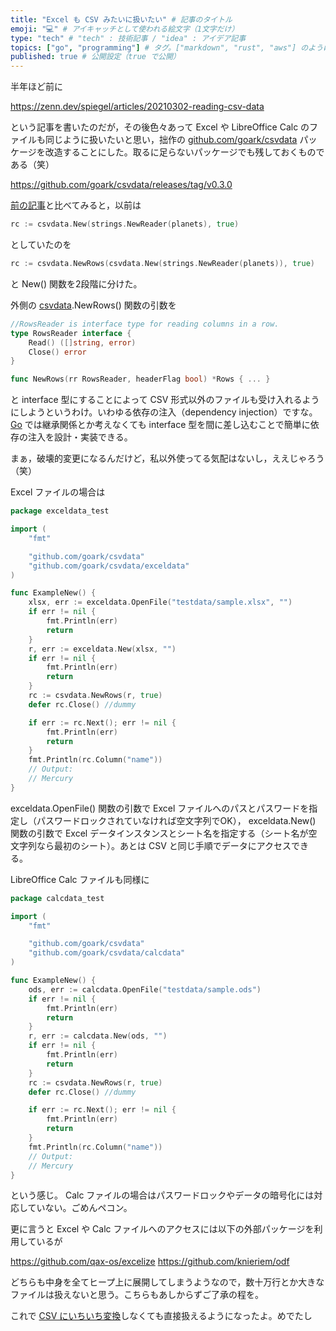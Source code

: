 ```yaml
---
title: "Excel も CSV みたいに扱いたい" # 記事のタイトル
emoji: "💻" # アイキャッチとして使われる絵文字（1文字だけ）
type: "tech" # "tech" : 技術記事 / "idea" : アイデア記事
topics: ["go", "programming"] # タグ。["markdown", "rust", "aws"] のように指定する
published: true # 公開設定（true で公開）
---
```


半年ほど前に

https://zenn.dev/spiegel/articles/20210302-reading-csv-data

という記事を書いたのだが，その後色々あって Excel や LibreOffice Calc のファイルも同じように扱いたいと思い，拙作の [github.com/goark/csvdata][goark/csvdata] パッケージを改造することにした。取るに足らないパッケージでも残しておくものである（笑）

https://github.com/goark/csvdata/releases/tag/v0.3.0

[前の記事](https://zenn.dev/spiegel/articles/20210302-reading-csv-data "CSV データを読み込むパッケージを書いてみた")と比べてみると，以前は

```go
rc := csvdata.New(strings.NewReader(planets), true)
```

としていたのを

```go
rc := csvdata.NewRows(csvdata.New(strings.NewReader(planets)), true)
```

と New() 関数を2段階に分けた。

外側の [csvdata][goark/csvdata].NewRows() 関数の引数を

```go:rows.go
//RowsReader is interface type for reading columns in a row.
type RowsReader interface {
    Read() ([]string, error)
    Close() error
}

func NewRows(rr RowsReader, headerFlag bool) *Rows { ... }
```

と interface 型にすることによって CSV 形式以外のファイルも受け入れるようにしようというわけ。いわゆる依存の注入（dependency injection）ですな。 [Go] では継承関係とか考えなくても interface 型を間に差し込むことで簡単に依存の注入を設計・実装できる。

まぁ，破壊的変更になるんだけど，私以外使ってる気配はないし，ええじゃろう（笑）

Excel ファイルの場合は

```go:exceldata/example_test.go
package exceldata_test

import (
    "fmt"

    "github.com/goark/csvdata"
    "github.com/goark/csvdata/exceldata"
)

func ExampleNew() {
    xlsx, err := exceldata.OpenFile("testdata/sample.xlsx", "")
    if err != nil {
        fmt.Println(err)
        return
    }
    r, err := exceldata.New(xlsx, "")
    if err != nil {
        fmt.Println(err)
        return
    }
    rc := csvdata.NewRows(r, true)
    defer rc.Close() //dummy

    if err := rc.Next(); err != nil {
        fmt.Println(err)
        return
    }
    fmt.Println(rc.Column("name"))
    // Output:
    // Mercury
}
```

exceldata.OpenFile() 関数の引数で Excel ファイルへのパスとパスワードを指定し（パスワードロックされていなければ空文字列でOK）， exceldata.New() 関数の引数で Excel データインスタンスとシート名を指定する（シート名が空文字列なら最初のシート）。あとは CSV と同じ手順でデータにアクセスできる。

LibreOffice Calc ファイルも同様に

```go:calcdata/example_test.go
package calcdata_test

import (
    "fmt"

    "github.com/goark/csvdata"
    "github.com/goark/csvdata/calcdata"
)

func ExampleNew() {
    ods, err := calcdata.OpenFile("testdata/sample.ods")
    if err != nil {
        fmt.Println(err)
        return
    }
    r, err := calcdata.New(ods, "")
    if err != nil {
        fmt.Println(err)
        return
    }
    rc := csvdata.NewRows(r, true)
    defer rc.Close() //dummy

    if err := rc.Next(); err != nil {
        fmt.Println(err)
        return
    }
    fmt.Println(rc.Column("name"))
    // Output:
    // Mercury
}
```

という感じ。 Calc ファイルの場合はパスワードロックやデータの暗号化には対応していない。ごめんペコン。

更に言うと Excel や Calc ファイルへのアクセスには以下の外部パッケージを利用しているが

https://github.com/qax-os/excelize
https://github.com/knieriem/odf

どちらも中身を全てヒープ上に展開してしまうようなので，数十万行とか大きなファイルは扱えないと思う。こちらもあしからずご了承の程を。

これで [CSV にいちいち変換](https://zenn.dev/spiegel/articles/20210516-excel-to-csv "Go で簡単 Excel → CSV 変換")しなくても直接扱えるようになったよ。めでたし

[Go]: https://golang.org/ "The Go Programming Language"
[goark/csvdata]: https://github.com/goark/csvdata "goark/csvdata: Reading CSV Data"
